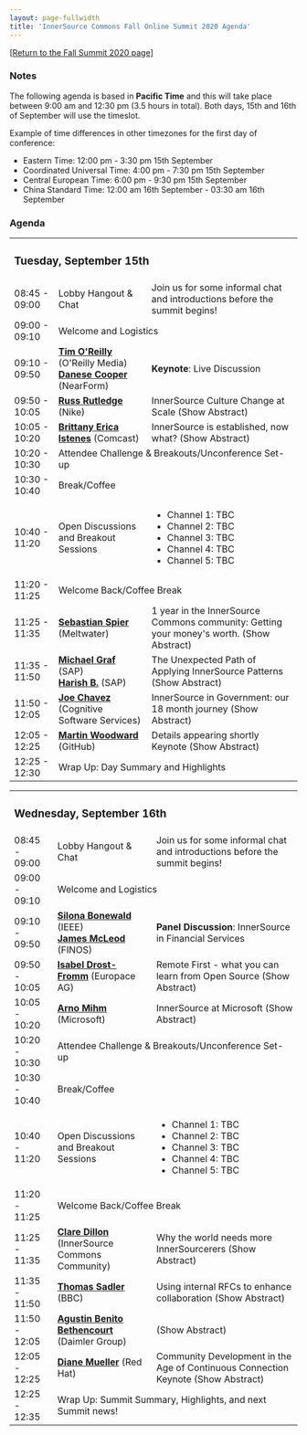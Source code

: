 ```yaml
---
layout: page-fullwidth
title: 'InnerSource Commons Fall Online Summit 2020 Agenda'
---
```

[[Return to the Fall Summit 2020 page](/events/isc-fall-2020/)]


### Notes

The following agenda is based in **Pacific Time** and this will take place between 9:00 am and 12:30 pm (3.5 hours in total). Both days, 15th and 16th of September will use the timeslot. 

Example of time differences in other timezones for the first day of conference:
* Eastern Time: 12:00 pm - 3:30 pm 15th September
* Coordinated Universal Time: 4:00 pm - 7:30 pm 15th September
* Central European Time: 6:00 pm - 9:30 pm 15th September
* China Standard Time: 12:00 am 16th September - 03:30 am 16th September


### Agenda


<table class="schedule">

  <tr>
        <td colspan="3">
        <h3>Tuesday, September 15th</h3>
        </td>
  </tr>

  <tr>
        <td class="time">08:45 - 09:00</td>
	<td class="author">Lobby Hangout & Chat</td>
        <td class="title">Join us for some informal chat and introductions before the summit begins!
        </td>
  </tr>


  <tr>
        <td class="time">09:00 - 09:10</td>
        <td colspan="2">Welcome and Logistics</td>
  </tr>



  <tr>
        <td class="time">09:10 - 09:50</td>
	  <td class="author">
		  <b><a href="/events/isc-fall-2020-speakers#tim_oreilly">Tim O'Reilly</a></b> (O'Reilly Media) <br>
		  <b><a href="/events/isc-fall-2020-speakers#danese_cooper">Danese Cooper</a></b> (NearForm)
       <td class="title"> <b>Keynote</b>: Live Discussion </td>
       </td>
  </tr>


  <tr>
        <td class="time"> 09:50 - 10:05</td>
	<td class="author"> <b><a href="/events/isc-fall-2020-speakers#russ_rutledge">Russ Rutledge</a></b> (Nike) 
	</td>
        <td class="title"> InnerSource Culture Change at Scale
            <span onClick="toggleAbstract('rutledge')" class="abstract-toggle">(<a id="rutledge-link">Show Abstract</a>)</span>
        <div style="display:none" class="abstract" id="rutledge">
InnerSource is more than telling someone the mechanics of code and community management. It is a culture change that needs to be nurtured and supported. Like all culture change, it can be encouraged from the top-down but grows out of energy from the bottom up. How can we foster real InnerSource culture change at an enterprise-wide scale Come and see how we work at Nike to create an culture ripe for InnerSource and leverage data to scale that culture company-wide.
        </div>
        </td>
  </tr>



  <tr>
        <td class="time"> 10:05 - 10:20</td>
	<td class="author"> <b><a href="/events/isc-fall-2020-speakers#brittany_istenes">Brittany Erica Istenes</a></b> (Comcast) 
        </td>
        <td class="title"> InnerSource is established, now what?
            <span onClick="toggleAbstract('istenes')" class="abstract-toggle">(<a id="istenes-link">Show Abstract</a>)</span>
        <div style="display:none" class="abstract" id="istenes">
The goal of my talk is to walk through how at the last summit we talked about cultural shift and reasons why we wanted to do InnerSource as a company to now going through the steps we have taken to get there.
        </div>
        </td>
  </tr>


  <tr>
        <td class="time">10:20 - 10:30</td>
        <td colspan="2">Attendee Challenge & Breakouts/Unconference Set-up</td>
  </tr>

  <tr>
        <td class="time">10:30 - 10:40</td>
        <td colspan="2">Break/Coffee</td>
  </tr>


  <tr>
        <td class="time">10:40 - 11:20</td>
        <td>Open Discussions and Breakout Sessions</td>
        <td><ul>
              <li>Channel 1: TBC</li>
              <li>Channel 2: TBC</li>
              <li>Channel 3: TBC</li>
              <li>Channel 4: TBC</li>
              <li>Channel 5: TBC</li>
            </ul>
        </td>
  </tr>

  <tr>
        <td class="time">11:20 - 11:25</td>
        <td colspan="2">Welcome Back/Coffee Break</td>
  </tr>


  <tr>
        <td class="time"> 11:25 - 11:35</td>
	<td class="author"> <b><a href="/events/isc-fall-2020-speakers#sebastian_spier">Sebastian Spier</a></b> (Meltwater) 
        </td>
        <td class="title"> 1 year in the InnerSource Commons community: Getting your money's worth.
            <span onClick="toggleAbstract('spier')" class="abstract-toggle">(<a id="spier-link">Show Abstract</a>)</span>
        <div style="display:none" class="abstract" id="spier">
Let me make the argument for you: Convince yourself (and your manager) of the benefits of participating in the InnerSource Commons community.
        </div>
        </td>
  </tr>


  <tr>
        <td class="time">11:35 - 11:50</td>
        <td class="author">
		<b><a href="/events/isc-fall-2020-speakers#michael_graf">Michael Graf</a></b> (SAP) <br>
		<b><a href="/events/isc-fall-2020-speakers#harish_b">Harish B.</a></b> (SAP)
        </td>
        <td class="title"> The Unexpected Path of Applying InnerSource Patterns
            <span onClick="toggleAbstract('graf')" class="abstract-toggle">(<a id="graf-link">Show Abstract</a>)</span>
            <div style="display:none" class="abstract" id="graf">
We recently applied the Project Portal pattern at SAP to ease discovery of InnerSource projects for our internal community. In this session, we will share our experiences on applying InnerSourceCommons patterns and the unexpected synergies along the way. And we will show the new portal, of course!
<br>
When we started applying the pattern we spotted some new challenges:
(a) How can we efficiently crawl InnerSource projects from various sources and merge them into one source? Projects may be located in GitHub Enterprise, Git/Gerrit, or ABAP systems,
(b) In which order shall we present the results? Is there a way to show the most active and promising projects to the community first? How can we automatically measure and track the activity of an InnerSource project?,
(c)  Which metadata should be provided by project owners to list skills and needs for potential contributors? How can they be presented in the Project Portal?
<br>
We solved them the InnerSource way:
With creative collaboration across organizational borders and by sharing our experiences with the InnerSourceCommons community. We ended up with two new InnerSource projects and a backlog of new ideas. As a side-project we even drafted a new pattern to rank InnerSource projects - the InnerSource Activity Score
            </div>
        </td>
  </tr>


  <tr>
        <td class="time"> 11:50 - 12:05</td>
        <td class="author"> <b><a href="/events/isc-fall-2020-speakers#joe_chavez">Joe Chavez</a></b> (Cognitive Software Services) </td>
        <td class="title"> InnerSource in Government: our 18 month journey
            <span onClick="toggleAbstract('chavez')" class="abstract-toggle">(<a id="chavez-link">Show Abstract</a>)</span>
        <div style="display:none" class="abstract" id="chavez">
What good is source code sitting a repo? No much, might as well be ideas on the back of a napkin. In this session I present the 18 month journey of design implementing and operating a development pipeline within classic government organization stuck on legacy technologies, business process spaghetti and data stuffed into silos. The solution is a mix of open source software, open software development and of course a DevOps pipeline to move code from repos to production at lightening speed.
        </div>
        </td>
  </tr>

  <tr>
        <td class="time">12:05 - 12:25</td>
	<td class="author"> <b><a href="/events/isc-fall-2020-speakers#martin_woodward">Martin Woodward</a></b> (GitHub) 
        </td>
        <td class="title"> Details appearing shortly
            <span class="keynoteTag"> Keynote </span>
            <span onClick="toggleAbstract('keynote-woodward')" class="abstract-toggle">(<a id="keynote-woodward-link">Show Abstract</a>)</span>
        <div style="display:none" class="abstract" id="keynote-woodward">
Details appearing shortly
        </div>
        </td>
  </tr>


  <tr>
        <td class="time">12:25 - 12:30</td>
        <td colspan="2">Wrap Up: Day Summary and Highlights</td>
  </tr>

</table>


<table class="schedule">

  <tr>
        <td colspan="3">
        <h3>Wednesday, September 16th</h3>
        </td>
  </tr>


  <tr>
        <td class="time">08:45 - 09:00</td>
        <td class="author">Lobby Hangout & Chat</td>
        <td class="title">Join us for some informal chat and introductions before the summit begins!
        </td>
  </tr>


  <tr>
        <td class="time">09:00 - 09:10</td>
        <td colspan="2">Welcome and Logistics</td>
  </tr>

 <tr>
        <td class="time">09:10 - 09:50</td>
	  <td class="author">
		  <b><a href="/events/isc-fall-2020-speakers#silona_bonewald">Silona Bonewald</a></b> (IEEE) <br>
		  <b><a href="/events/isc-fall-2020-speakers#james_mcleod">James McLeod</a></b> (FINOS)
       <td class="title"> <b>Panel Discussion</b>: InnerSource in Financial Services</td>
       </td>
  </tr>


   <tr>
        <td class="time">09:50 - 10:05</td>
        <td class="author">
		<b><a href="/events/isc-fall-2020-speakers#isabel_drost_fromm">Isabel Drost-Fromm</a></b> (Europace AG)</td>
        <td class="title"> Remote First - what you can learn from Open Source
            <span onClick="toggleAbstract('drost')" class="abstract-toggle">(<a id="drost-link">Show Abstract</a>)</span>
            <div style="display:none" class="abstract" id="drost">
In 2020 a lot of companies moved to a remote first setting in a hurry - and with varying success. In this talk we will look deeper into what types of communication happen in-office, how to transform those in a remote-first environment. We will see just how much can be transformed. A lot of the emerging patterns have been applied successfully within Open Source projects for decades. We will see how with a combination InnerSource patterns and Open Organization principles these practices can help organizations move to more transparency, faster innovation - all the while providing a lot of opportunities for junior developers to learn from their peers by watching over their shoulders.
            </div>
        </td>
  </tr>


  <tr>
        <td class="time"> 10:05 - 10:20</td>
	<td class="author"> <b><a href="/events/isc-fall-2020-speakers#arno_mihm">Arno Mihm</a></b> (Microsoft) </td>
        <td class="title"> InnerSource at Microsoft
            <span onClick="toggleAbstract('mihm')" class="abstract-toggle">(<a id="mihm-link">Show Abstract</a>)</span>
        <div style="display:none" class="abstract" id="mihm">
Details appearing shortly
        </div>
        </td>
  </tr>


  <tr>
        <td class="time">10:20 - 10:30</td>
        <td colspan="2">Attendee Challenge & Breakouts/Unconference Set-up</td>
  </tr>

  <tr>
        <td class="time">10:30 - 10:40</td>
        <td colspan="2">Break/Coffee</td>
  </tr>


  <tr>
        <td class="time">10:40 - 11:20</td>
        <td>Open Discussions and Breakout Sessions</td>
        <td><ul>
              <li>Channel 1: TBC</li>
              <li>Channel 2: TBC</li>
              <li>Channel 3: TBC</li>
              <li>Channel 4: TBC</li>
              <li>Channel 5: TBC</li>
            </ul>
        </td>
  </tr>

  <tr>
        <td class="time">11:20 - 11:25</td>
        <td colspan="2">Welcome Back/Coffee Break</td>
  </tr>


  <tr>
        <td class="time"> 11:25 - 11:35</td>
	<td class="author"> <b><a href="/events/isc-fall-2020-speakers#clare_dillon">Clare Dillon</a></b> (InnerSource Commons Community) </td>
        <td class="title"> Why the world needs more InnerSourcerers
            <span onClick="toggleAbstract('dillon')" class="abstract-toggle">(<a id="dillon-link">Show Abstract</a>)</span>
        <div style="display:none" class="abstract" id="dillon">
Many InnerSource practitioners have spoken about how InnerSource can be a great pathway to open source development. However, there are many different reasons why organizations begin their InnerSource journey.  The benefits can be wide-reaching and varied. This session looks at some of the most common reasons individuals and groups start InnerSourcing, and how to start building a case for more InnerSourcerers at your company.
        </div>
        </td>
  </tr>


   <tr>
        <td class="time">11:35 - 11:50</td>
        <td class="author">
		<b><a href="/events/isc-fall-2020-speakers#thomas_sadler">Thomas Sadler</a></b> (BBC)</td>
        <td class="title"> Using internal RFCs to enhance collaboration
            <span onClick="toggleAbstract('sadler')" class="abstract-toggle">(<a id="sadler-link">Show Abstract</a>)</span>
            <div style="display:none" class="abstract" id="sadler">

InnerSource leverages Open Source practices internally to enable collaboration, and Requests for Comments (RFCs) are no exception. This talk explores how BBC iPlayer & Sounds adopted RFCs to scale up collaborative decision making, and empower teams and individuals to make an impact outside their organisational silos.
            </div>
        </td>
  </tr>


   <tr>
        <td class="time">11:50 - 12:05</td>
        <td class="author">
		<b><a href="/events/isc-fall-2020-speakers#agustin_benito">Agustin Benito Bethencourt</a></b> (Daimler Group)</td>
        <td class="title"> 
            <span onClick="toggleAbstract('bethencourt')" class="abstract-toggle">(<a id="bethencourt-link">Show Abstract</a>)</span>
            <div style="display:none" class="abstract" id="bethencourt">

Many companies approach Inner Source from the collaboration point of view only. But that internal collaboration makes more sense if it also leads to higher levels of efficiency when developing and delivering software. So in addition to define metrics  that evaluate that collaboration, metrics focused on software delivery should be applied too.

The goal of the talk is to introduce the audience in such software delivery process performance metrics as well as how to implement them. Agustín will also relate them with some of the metrics designed to evaluate collaboration in an Inner Source context.
            </div>
        </td>
  </tr>


   <tr>
        <td class="time">12:05 - 12:25</td>
	<td class="author"><b><a href="/events/isc-fall-2020-speakers#diane_mueller">Diane Mueller</a></b> <span class="affiliation">(Red Hat)</span></td>
        <td class="title"> Community Development in the Age of Continuous Connection
        <span class="keynoteTag">Keynote</span>
            <span onClick="toggleAbstract('keynote-mueller')" class="abstract-toggle">(<a id="keynote-mueller-link">Show Abstract</a>)</span>
            <div style="display:none" class="abstract" id="keynote-mueller">

A seismic shift has occurred across open source ecosystems that has given rise to more "connected strategies" of community development efforts and improved models for cross-ecosystem engagement. To paraphrase Leonard Cohen, “There is a crack in everything. That's how the light gets in.”  The new virtual reality we live in has created opportunities for more open innovative community collaboration, introduced new ways of connecting end users, enterprises, and open source initiatives. The new world that we've awoken to is now one of continous connection.  In this keynote, Diane Mueller will discuss how to leverage these new connected strategies, emerging trends towards 'virtuous' cycle of collaboration between end users, vendors, enterprises and open source initiatives that has emerged as a result, and how to bring this new model and strategies,  values and ways of connecting and collaborating both internally (InnerSource), externally (Open Source) to your organizations' development efforts.
            </div>
        </td>
    </tr>

  <tr>
        <td class="time">12:25 - 12:35</td>
        <td colspan="2">Wrap Up: Summit Summary, Highlights, and next Summit news!</td>
  </tr>

</table>
